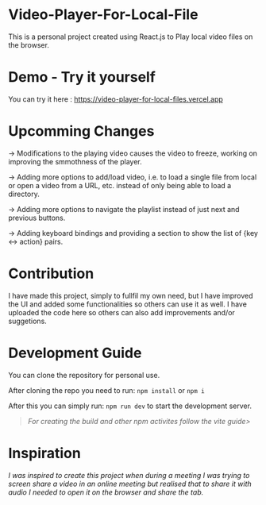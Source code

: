 # Video-Player-For-Local-File

<p>This is a personal project created using React.js to Play local video files on the browser.</p>

# Demo - Try it yourself

You can try it here : <a herf="https://video-player-for-local-files.vercel.app"> https://video-player-for-local-files.vercel.app</a>

# Upcomming Changes

&#8594; Modifications to the playing video causes the video to freeze, working on improving the smmothness of the player.

&#8594; Adding more options to add/load video, i.e. to load a single file from local or open  a video from a URL, etc. instead of only being able to load a directory.

&#8594; Adding more options to navigate the playlist instead of just next and previous buttons.

&#8594; Adding keyboard bindings and providing a section to show the list of {key &#8596; action} pairs.

# Contribution

<p>I have made this project, simply to fullfil my own need, but I have improved the UI and added some functionalities so others can use it as well.
I have uploaded the code here so others can also add improvements and/or suggetions.</p>

# Development Guide

<p>You can clone the repository for personal use.

After cloning the repo you need to run: <code>npm install</code> or <code>npm i</code> 

After this you can simply run: <code>npm run dev</code> to start the development server.</p>

>*For creating the build and other npm activites follow the vite guide>*

# Inspiration

*<p>I was inspired to create this project when during a meeting I was trying to screen share a video in an online meeting but realised that to share it with audio I needed to open it on the browser and share the tab.</p>*
